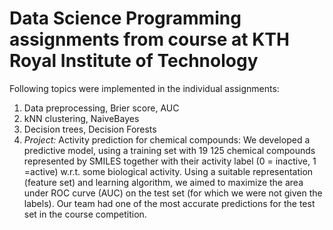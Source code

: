 # Data Science Programming assignments from course at KTH Royal Institute of Technology

Following topics were implemented in the individual assignments:

1. Data preprocessing, Brier score, AUC
2. kNN clustering, NaiveBayes
3. Decision trees, Decision Forests
3. *Project:* Activity prediction for chemical compounds: We developed a predictive model, using a training set with 19 125 chemical compounds represented by SMILES together with their activity label (0 = inactive, 1 =active) w.r.t. some biological activity. Using a suitable representation (feature set) and learning algorithm, we aimed to maximize the area under ROC curve (AUC) on the test set (for which we were not given the labels). Our team had one of the most accurate predictions for the test set in the course competition. 
